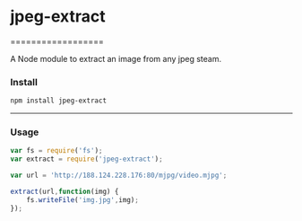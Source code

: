 # jpeg-extract
==================

A Node module to extract an image from any jpeg steam.

### Install

```bash
npm install jpeg-extract
```
  
---------------------- 
### Usage

```javascript
var fs = require('fs');
var extract = require('jpeg-extract');

var url = 'http://188.124.228.176:80/mjpg/video.mjpg';

extract(url,function(img) {
	fs.writeFile('img.jpg',img);
});
```